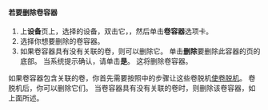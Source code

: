 <!--author=SharS last changed: 9/16/15-->

#### <a name="to-delete-a-volume-container"></a>若要删除卷容器
1. 上**设备**页上，选择的设备，双击它，，然后单击**卷容器**选项卡。
2. 选择你想要删除的卷容器。
3. 如果卷容器具有没有关联的卷，则可以删除它。 单击**删除**要删除此容器的页的底部。 当系统提示确认，请单击**是**。 这将删除卷容器。

如果卷容器包含关联的卷，你首先需要按照中的步骤让这些卷脱机[使卷脱机](../articles/storsimple/storsimple-manage-volumes.md#take-a-volume-offline)。 卷脱机后，你可以删除它们。 当卷容器具有没有关联的卷时，则删除该卷容器，如上面所述。

